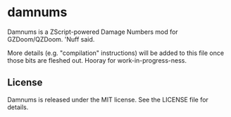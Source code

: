 damnums
=====

Damnums is a ZScript-powered Damage Numbers mod for GZDoom/QZDoom. 'Nuff said.

More details (e.g. "compilation" instructions) will be added to this file
once those bits are fleshed out. Hooray for work-in-progress-ness.

License
--------------------

Damnums is released under the MIT license. See the LICENSE file for details.
